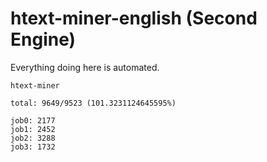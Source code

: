 # htext-miner-english (Second Engine)

Everything doing here is automated.

```
htext-miner

total: 9649/9523 (101.3231124645595%)

job0: 2177
job1: 2452
job2: 3288
job3: 1732
```